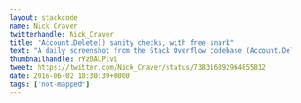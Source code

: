 ```yaml
---
layout: stackcode
name: Nick Craver
twitterhandle: Nick_Craver
title: "Account.Delete() sanity checks, with free snark"
text: "A daily screenshot from the Stack Overflow codebase (Account.Delete() sanity checks, with free snark). "
thumbnailhandle: rYz0ALPlvL
tweet: https://twitter.com/Nick_Craver/status/738316892964855812
date: 2016-06-02 10:30:39+0000
tags: ["not-mapped"]
---
```

